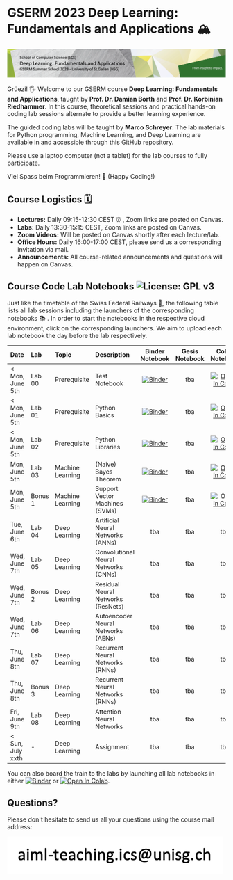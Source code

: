 # GSERM 2023 Deep Learning: Fundamentals and Applications 🏔️

![Course Banner](banner.png)

Grüezi! 🖐️ Welcome to our GSERM course **Deep Learning: Fundamentals and Applications**, taught by **Prof. Dr. Damian Borth** and **Prof. Dr. Korbinian Riedhammer**. In this course, theoretical sessions and practical hands-on coding lab sessions alternate to provide a better learning experience. 

The guided coding labs will be taught by **Marco Schreyer**. The lab materials for Python programming, Machine Learning, and Deep Learning are available in and accessible through this GitHub repository.

Please use a laptop computer (not a tablet) for the lab courses to fully participate.

Viel Spass beim Programmieren! 🎉 (Happy Coding!)

## Course Logistics 🗓️

- **Lectures:** Daily 09:15-12:30 CEST ⏰ , Zoom links are posted on Canvas.
- **Labs:** Daily 13:30-15:15 CEST, Zoom links are posted on Canvas.
- **Zoom Videos:** Will be posted on Canvas shortly after each lecture/lab.
- **Office Hours:** Daily 16:00-17:00 CEST, please send us a corresponding invitation via mail.
- **Announcements:** All course-related announcements and questions will happen on Canvas.

## Course Code Lab Notebooks ![License: GPL v3](https://img.shields.io/badge/License-GPLv3-blue.svg)

Just like the timetable of the Swiss Federal Railways 🚞, the following table lists all lab sessions including the launchers of the corresponding notebooks 📚 . In order to start the notebooks in the respective cloud environment, click on the corresponding launchers. We aim to upload each lab notebook the day before the lab respectively.

| Date            | Lab           | Topic                 | Description          |  Binder Notebook  | Gesis Notebook | Colab Notebook    | 
|:----------------|:--------------|:----------------------|:-------------------------|:-----------------:|:-----------------:|:-----------------:|
|  < Mon, June 5th | Lab 00 | Prerequisite | Test Notebook | [![Binder](https://mybinder.org/badge_logo.svg)](https://mybinder.org/v2/gh/HSG-AIML-Teaching/GSERM2023-Lab/main?filepath=lab_00%2Flab_00.ipynb)| tba | [![Open In Colab](https://colab.research.google.com/assets/colab-badge.svg)](https://colab.research.google.com/github/HSG-AIML-Teaching/GSERM2023-Lab/blob/main/lab_00/lab_00.ipynb)|
|  < Mon, June 5th | Lab 01 | Prerequisite | Python Basics | [![Binder](https://mybinder.org/badge_logo.svg)](https://mybinder.org/v2/gh/HSG-AIML-Teaching/GSERM2023-Lab/main?filepath=lab_01%2Flab_01.ipynb)| tba | [![Open In Colab](https://colab.research.google.com/assets/colab-badge.svg)](https://colab.research.google.com/github/HSG-AIML-Teaching/GSERM2023-Lab/blob/main/lab_01/lab_01.ipynb)|
|  < Mon, June 5th | Lab 02 | Prerequisite | Python Libraries | [![Binder](https://mybinder.org/badge_logo.svg)](https://mybinder.org/v2/gh/HSG-AIML-Teaching/GSERM2023-Lab/main?filepath=lab_02%2Flab_02.ipynb)| tba | [![Open In Colab](https://colab.research.google.com/assets/colab-badge.svg)](https://colab.research.google.com/github/HSG-AIML-Teaching/GSERM2023-Lab/blob/main/lab_02/lab_02.ipynb)|
| Mon, June 5th | Lab 03 | Machine Learning | (Naive) Bayes Theorem | [![Binder](https://mybinder.org/badge_logo.svg)](https://mybinder.org/v2/gh/HSG-AIML-Teaching/GSERM2023-Lab/main?filepath=lab_03%2Flab_03.ipynb) | tba |  [![Open In Colab](https://colab.research.google.com/assets/colab-badge.svg)](https://colab.research.google.com/github/HSG-AIML-Teaching/GSERM2023-Lab/blob/main/lab_03/lab_03.ipynb) |
| Mon, June 5th | Bonus 1 | Machine Learning | Support Vector Machines (SVMs) | [![Binder](https://mybinder.org/badge_logo.svg)](https://mybinder.org/v2/gh/HSG-AIML-Teaching/GSERM2023-Lab/main?filepath=lab_03_bonus%2Flab_03_bonus.ipynb) | tba | [![Open In Colab](https://colab.research.google.com/assets/colab-badge.svg)](https://colab.research.google.com/github/HSG-AIML-Teaching/GSERM2023-Lab/blob/main/lab_03_bonus/lab_03_bonus.ipynb) |
| Tue, June 6th | Lab 04 | Deep Learning    | Artificial Neural Networks (ANNs) | tba | tba | tba |
| Wed, June 7th | Lab 05 |  Deep Learning    | Convolutional Neural Networks (CNNs) | tba | tba | tba |
| Wed, June 7th | Bonus 2 |  Deep Learning    | Residual Neural Networks (ResNets) | tba | tba | tba |
| Wed, June 7th | Lab 06 |  Deep Learning    | Autoencoder Neural Networks (AENs) | tba | tba | tba |
| Thu, June 8th | Lab 07 | Deep Learning    | Recurrent Neural Networks (RNNs) | tba | tba | tba |
| Thu, June 8th | Bonus 3 | Deep Learning    | Recurrent Neural Networks (RNNs) | tba | tba | tba |
| Fri, June 9th |  Lab 08 |  Deep Learning    | Attention Neural Networks | tba | tba | tba |
| < Sun, July xxth |  - |  Deep Learning    | Assignment | tba | tba | tba |

You can also board the train to the labs by launching all lab notebooks in either [![Binder](https://mybinder.org/badge_logo.svg)](https://mybinder.org/v2/gh/HSG-AIML-Teaching/GSERM2023-Lab/main) or [![Open In Colab](https://colab.research.google.com/assets/colab-badge.svg)](https://colab.research.google.com/github/HSG-AIML-Teaching/GSERM2023-Lab/blob/main/).

## Questions?

Please don't hesitate to send us all your questions using the course mail address: 

![Course E-mail](https://github.com/HSG-AIML/LabGSERM/blob/main/course_email.png)
